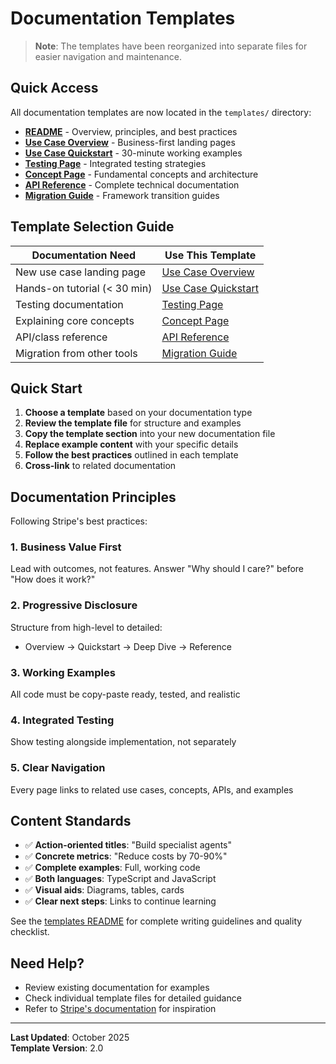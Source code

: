 # Documentation Templates

> **Note**: The templates have been reorganized into separate files for easier navigation and maintenance.

## Quick Access

All documentation templates are now located in the `templates/` directory:

- **[README](./templates/README.md)** - Overview, principles, and best practices
- **[Use Case Overview](./templates/use-case-overview.md)** - Business-first landing pages
- **[Use Case Quickstart](./templates/use-case-quickstart.md)** - 30-minute working examples
- **[Testing Page](./templates/testing-page.md)** - Integrated testing strategies
- **[Concept Page](./templates/concept-page.md)** - Fundamental concepts and architecture
- **[API Reference](./templates/api-reference.md)** - Complete technical documentation
- **[Migration Guide](./templates/migration-guide.md)** - Framework transition guides

## Template Selection Guide

| Documentation Need | Use This Template |
|-------------------|-------------------|
| New use case landing page | [Use Case Overview](./templates/use-case-overview.md) |
| Hands-on tutorial (< 30 min) | [Use Case Quickstart](./templates/use-case-quickstart.md) |
| Testing documentation | [Testing Page](./templates/testing-page.md) |
| Explaining core concepts | [Concept Page](./templates/concept-page.md) |
| API/class reference | [API Reference](./templates/api-reference.md) |
| Migration from other tools | [Migration Guide](./templates/migration-guide.md) |

## Quick Start

1. **Choose a template** based on your documentation type
2. **Review the template file** for structure and examples
3. **Copy the template section** into your new documentation file
4. **Replace example content** with your specific details
5. **Follow the best practices** outlined in each template
6. **Cross-link** to related documentation

## Documentation Principles

Following Stripe's best practices:

### 1. Business Value First
Lead with outcomes, not features. Answer "Why should I care?" before "How does it work?"

### 2. Progressive Disclosure
Structure from high-level to detailed:
- Overview → Quickstart → Deep Dive → Reference

### 3. Working Examples
All code must be copy-paste ready, tested, and realistic

### 4. Integrated Testing
Show testing alongside implementation, not separately

### 5. Clear Navigation
Every page links to related use cases, concepts, APIs, and examples

## Content Standards

- ✅ **Action-oriented titles**: "Build specialist agents"
- ✅ **Concrete metrics**: "Reduce costs by 70-90%"
- ✅ **Complete examples**: Full, working code
- ✅ **Both languages**: TypeScript and JavaScript
- ✅ **Visual aids**: Diagrams, tables, cards
- ✅ **Clear next steps**: Links to continue learning

See the [templates README](./templates/README.md) for complete writing guidelines and quality checklist.

## Need Help?

- Review existing documentation for examples
- Check individual template files for detailed guidance
- Refer to [Stripe's documentation](https://stripe.com/docs) for inspiration

---

**Last Updated**: October 2025  
**Template Version**: 2.0

